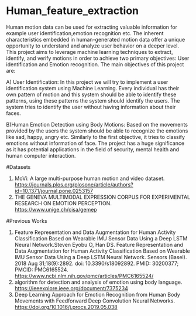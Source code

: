 # Human_feature_extraction
Human motion data can be used for extracting valuable information for example user identification,emotion recognition etc. The inherent characteristics embedded in human-generated motion data offer a unique opportunity to understand and analyze user behavior on a deeper level. This project aims to leverage machine learning techniques to extract, identify, and verify motions in order to achieve two primary objectives: User identification and Emotion recognition. The main objectives of this project are: 

A) User Identification: In this project we will try to implement a user identification system using Machine Learning. Every individual has their own pattern of motion and this system should be able to identify these patterns, using these patterns the system should identify the users. The system tries to identify the user without having information about their faces. 

B)Human Emotion Detection using Body Motions: Based on the movements provided by the users the system should be able to recognize the emotions like sad, happy, angry etc. Similarly to the first objective, it tries to classify emotions without information of face. The project has a huge significance as it has potential applications in the field of security, mental health and human computer interaction.


#Datasets
1) MoVi: A large multi-purpose human motion and video dataset. https://journals.plos.org/plosone/article/authors?id=10.1371/journal.pone.0253157
2) THE GENEVA MULTIMODAL EXPRESSION CORPUS FOR EXPERIMENTAL RESEARCH ON EMOTION PERCEPTION. https://www.unige.ch/cisa/gemep

#Previous Works 
1) Feature Representation and Data Augmentation for Human Activity Classification Based on Wearable IMU Sensor Data Using a Deep LSTM Neural Network.Steven Eyobu O, Han DS. Feature Representation and Data Augmentation for Human Activity Classification Based on Wearable IMU Sensor Data Using a Deep LSTM Neural Network. Sensors (Basel). 2018 Aug 31;18(9):2892. doi: 10.3390/s18092892. PMID: 30200377; PMCID: PMC6165524. https://www.ncbi.nlm.nih.gov/pmc/articles/PMC6165524/
2) algorithm for detection and analysis of emotion using body language. https://ieeexplore.ieee.org/document/7375234
3) Deep Learning Approach for Emotion Recognition from Human Body Movements with Feedforward Deep Convolution Neural Networks. https://doi.org/10.1016/j.procs.2019.05.038


